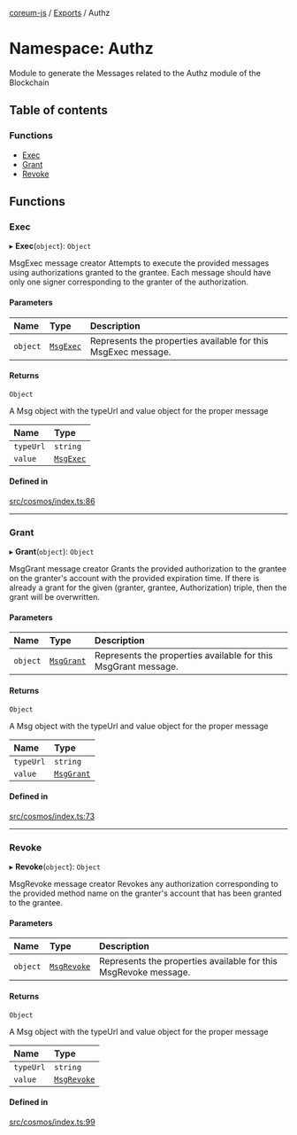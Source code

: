 [coreum-js](../README.md) / [Exports](../modules.md) / Authz

# Namespace: Authz

Module to generate the Messages related to the Authz module of the Blockchain

## Table of contents

### Functions

- [Exec](Authz.md#exec)
- [Grant](Authz.md#grant)
- [Revoke](Authz.md#revoke)

## Functions

### Exec

▸ **Exec**(`object`): `Object`

MsgExec message creator
Attempts to execute the provided messages using authorizations granted to the grantee. Each message should have only one signer corresponding to the granter of the authorization.

#### Parameters

| Name | Type | Description |
| :------ | :------ | :------ |
| `object` | [`MsgExec`](../interfaces/internal_.MsgExec.md) | Represents the properties available for this MsgExec message. |

#### Returns

`Object`

A Msg object with the typeUrl and value object for the proper message

| Name | Type |
| :------ | :------ |
| `typeUrl` | `string` |
| `value` | [`MsgExec`](internal_.md#msgexec) |

#### Defined in

[src/cosmos/index.ts:86](https://github.com/PyramydLabs/coreum-js/blob/37d165f/src/cosmos/index.ts#L86)

___

### Grant

▸ **Grant**(`object`): `Object`

MsgGrant message creator
Grants the provided authorization to the grantee on the granter's account with the provided expiration time. If there is already a grant for the given (granter, grantee, Authorization) triple, then the grant will be overwritten.

#### Parameters

| Name | Type | Description |
| :------ | :------ | :------ |
| `object` | [`MsgGrant`](../interfaces/internal_.MsgGrant.md) | Represents the properties available for this MsgGrant message. |

#### Returns

`Object`

A Msg object with the typeUrl and value object for the proper message

| Name | Type |
| :------ | :------ |
| `typeUrl` | `string` |
| `value` | [`MsgGrant`](internal_.md#msggrant) |

#### Defined in

[src/cosmos/index.ts:73](https://github.com/PyramydLabs/coreum-js/blob/37d165f/src/cosmos/index.ts#L73)

___

### Revoke

▸ **Revoke**(`object`): `Object`

MsgRevoke message creator
Revokes any authorization corresponding to the provided method name on the granter's account that has been granted to the grantee.

#### Parameters

| Name | Type | Description |
| :------ | :------ | :------ |
| `object` | [`MsgRevoke`](../interfaces/internal_.MsgRevoke.md) | Represents the properties available for this MsgRevoke message. |

#### Returns

`Object`

A Msg object with the typeUrl and value object for the proper message

| Name | Type |
| :------ | :------ |
| `typeUrl` | `string` |
| `value` | [`MsgRevoke`](internal_.md#msgrevoke) |

#### Defined in

[src/cosmos/index.ts:99](https://github.com/PyramydLabs/coreum-js/blob/37d165f/src/cosmos/index.ts#L99)
